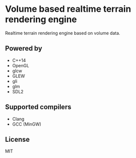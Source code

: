 # Volume based realtime terrain rendering engine

Realtime terrain rendering engine based on volume data.

## Powered by

* C++14
* OpenGL
* glcw
* GLEW
* gli
* glm
* SDL2


## Supported compilers

* Clang
* GCC (MinGW)

## License

MIT
